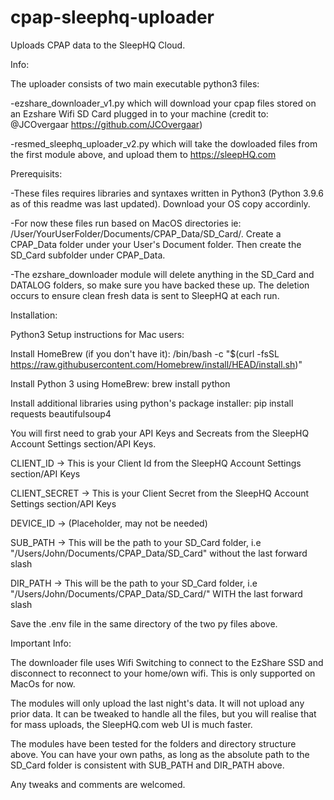 # cpap-sleephq-uploader
Uploads CPAP data to the SleepHQ Cloud.


Info:

The uploader consists of two main executable python3 files:

-ezshare_downloader_v1.py which will download your cpap files stored on an Ezshare Wifi SD Card plugged in to your machine (credit to: @JCOvergaar https://github.com/JCOvergaar)

-resmed_sleephq_uploader_v2.py which will take the dowloaded files from the first module above, and upload them to https://sleepHQ.com

Prerequisits:

-These files requires libraries and syntaxes written in Python3 (Python 3.9.6 as of this readme was last updated). Download your OS copy accordinly.

-For now these files run based on MacOS directories ie: /User/YourUserFolder/Documents/CPAP_Data/SD_Card/. Create a CPAP_Data folder under your User's Document folder. Then create the SD_Card subfolder under CPAP_Data.

-The ezshare_downloader module will delete anything in the SD_Card and DATALOG folders, so make sure you have backed these up. The deletion occurs to ensure clean fresh data is sent to SleepHQ at each run.

Installation:

Python3 Setup instructions for Mac users:

Install HomeBrew (if you don't have it): 
 /bin/bash -c "$(curl -fsSL https://raw.githubusercontent.com/Homebrew/install/HEAD/install.sh)"
 
Install Python 3 using HomeBrew: 
 brew install python
 
Install additional libraries using python's package installer: 
 pip install requests beautifulsoup4


You will first need to grab your API Keys and Secreats from the SleepHQ Account Settings section/API Keys.

CLIENT_ID -> This is your Client Id from the SleepHQ Account Settings section/API Keys

CLIENT_SECRET -> This is your Client Secret from the SleepHQ Account Settings section/API Keys

DEVICE_ID -> (Placeholder, may not be needed)

SUB_PATH -> This will be the path to your SD_Card folder, i.e "/Users/John/Documents/CPAP_Data/SD_Card" without the last forward slash

DIR_PATH  -> This will be the path to your SD_Card folder, i.e "/Users/John/Documents/CPAP_Data/SD_Card/" WITH the last forward slash


Save the .env file in the same directory of the two py files above.

Important Info:

The downloader file uses Wifi Switching to connect to the EzShare SSD and disconnect to reconnect to your home/own wifi. This is only supported on MacOs for now.

The modules will only upload the last night's data. It will not upload any prior data. It can be tweaked to handle all the files, but you will realise that for mass uploads, the SleepHQ.com web UI is much faster.

The modules have been tested for the folders and directory structure above. You can have your own paths, as long as the absolute path to the SD_Card folder is consistent with SUB_PATH and DIR_PATH above.

Any tweaks and comments are welcomed.

